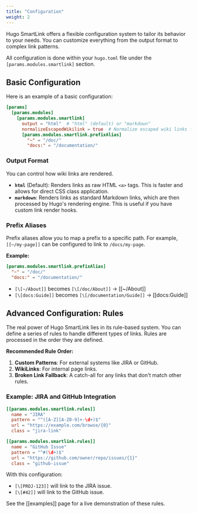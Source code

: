 ```yaml
---
title: "Configuration"
weight: 2
---
```


Hugo SmartLink offers a flexible configuration system to tailor its behavior to your needs. You can customize everything from the output format to complex link patterns.

All configuration is done within your `hugo.toml` file under the `[params.modules.smartlink]` section.

## Basic Configuration

Here is an example of a basic configuration:

```toml
[params]
  [params.modules]
    [params.modules.smartlink]
      output = "html"  # "html" (default) or "markdown"
      normalizeEscapedWikilink = true  # Normalize escaped wiki links for documentation
      [params.modules.smartlink.prefixAlias]
        "~" = "/doc/"
        "docs:" = "/documentation/"
```

### Output Format

You can control how wiki links are rendered.

- **`html`** (Default): Renders links as raw HTML `<a>` tags. This is faster and allows for direct CSS class application.
- **`markdown`**: Renders links as standard Markdown links, which are then processed by Hugo's rendering engine. This is useful if you have custom link render hooks.

### Prefix Aliases

Prefix aliases allow you to map a prefix to a specific path. For example, `[[~/my-page]]` can be configured to link to `/docs/my-page`.

**Example:**
```toml
[params.modules.smartlink.prefixAlias]
  "~" = "/doc/"
  "docs:" = "/documentation/"
```

- `[\[~/About]]` becomes `[\[/doc/About]]` -> [[~/About]]
- `[\[docs:Guide]]` becomes `[\[/documentation/Guide]]` -> [[docs:Guide]]

## Advanced Configuration: Rules

The real power of Hugo SmartLink lies in its rule-based system. You can define a series of rules to handle different types of links. Rules are processed in the order they are defined.

**Recommended Rule Order:**
1.  **Custom Patterns**: For external systems like JIRA or GitHub.
2.  **WikiLinks**: For internal page links.
3.  **Broken Link Fallback**: A catch-all for any links that don't match other rules.

### Example: JIRA and GitHub Integration

```toml
[[params.modules.smartlink.rules]]
  name = "JIRA"
  pattern = "^([A-Z][A-Z0-9]+-\d+)$"
  url = "https://example.com/browse/{0}"
  class = "jira-link"

[[params.modules.smartlink.rules]]
  name = "GitHub Issue"
  pattern = "^#(\d+)$"
  url = "https://github.com/owner/repo/issues/{1}"
  class = "github-issue"
```

With this configuration:
- `[\[PROJ-123]]` will link to the JIRA issue.
- `[\[#42]]` will link to the GitHub issue.

See the [[examples]] page for a live demonstration of these rules.
